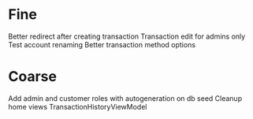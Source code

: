 ﻿# Fine
Better redirect after creating transaction
Transaction edit for admins only
Test account renaming
Better transaction method options


# Coarse
Add admin and customer roles with autogeneration on db seed
Cleanup home views
TransactionHistoryViewModel